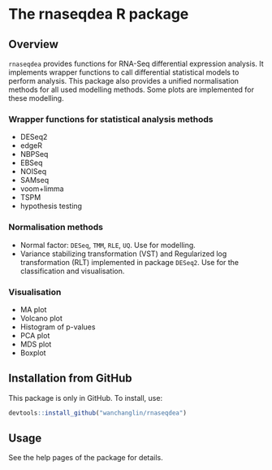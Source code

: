 # The rnaseqdea R package #

## Overview ##

`rnaseqdea` provides functions for RNA-Seq differential expression analysis.
It implements wrapper functions to call differential statistical models to
perform analysis. This package also provides a unified normalisation methods
for all used modelling methods. Some plots are implemented for these
modelling.

### Wrapper functions for statistical analysis methods ###

- DESeq2
- edgeR 
- NBPSeq
- EBSeq
- NOISeq
- SAMseq
- voom+limma
- TSPM
- hypothesis testing

### Normalisation methods ###

- Normal factor: `DESeq`, `TMM`, `RLE`, `UQ`. Use for modelling. 
- Variance stabilizing transformation (VST) and Regularized log
  transformation (RLT) implemented in package `DESeq2`.  Use for the
  classification and visualisation.

### Visualisation ###
 
- MA plot
- Volcano plot
- Histogram of p-values
- PCA plot
- MDS plot
- Boxplot

## Installation from GitHub ##

This package is only in GitHub. To install, use:

```r
devtools::install_github("wanchanglin/rnaseqdea")
```

## Usage ##

See the help pages of the package for details.
